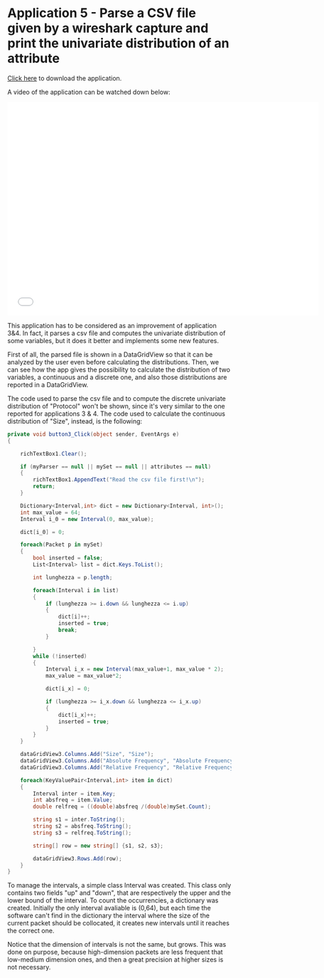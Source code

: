 # Application 5 - Parse a CSV file given by a wireshark capture and print the univariate distribution of an attribute

[Click here](https://drive.google.com/uc?export=download&id=1Y37AibJSBtwltlxrXihCd6TILdeVxiSd) to download the application.

A video of the application can be watched down below:

<div class="embed-container">
  <iframe
      src="/StatisticsHomework/docs/assets/images/app5.mp4"
      width="700"
      height="480"
      frameborder="0"
      allowfullscreen="">
  </iframe>
</div>

This application has to be considered as an improvement of application 3&4. In fact, it parses a csv file and computes the univariate distribution of some variables, but it does it better and implements some new features.

First of all, the parsed file is shown in a DataGridView so that it can be analyzed by the user even before calculating the distributions. Then, we can see how the app gives the possibility to calculate the distribution of two variables, a continuous and a discrete one, and also those distributions are reported in a DataGridView.

The code used to parse the csv file and to compute the discrete univariate distribution of "Protocol" won't be shown, since it's very similar to the one reported for applications 3 & 4. The code used to calculate the continuous distribution of "Size", instead, is the following:

```C#
private void button3_Click(object sender, EventArgs e)
{

    richTextBox1.Clear();

    if (myParser == null || mySet == null || attributes == null)
    {
        richTextBox1.AppendText("Read the csv file first!\n");
        return;
    }

    Dictionary<Interval,int> dict = new Dictionary<Interval, int>();
    int max_value = 64;
    Interval i_0 = new Interval(0, max_value);

    dict[i_0] = 0;

    foreach(Packet p in mySet)
    {
        bool inserted = false;
        List<Interval> list = dict.Keys.ToList();

        int lunghezza = p.length;

        foreach(Interval i in list)
        {
            if (lunghezza >= i.down && lunghezza <= i.up)
            {
                dict[i]++;
                inserted = true;
                break;
            }

        }
        while (!inserted)
        {
            Interval i_x = new Interval(max_value+1, max_value * 2);
            max_value = max_value*2;

            dict[i_x] = 0;

            if (lunghezza >= i_x.down && lunghezza <= i_x.up)
            {
                dict[i_x]++;
                inserted = true;
            }
        }
    }

    dataGridView3.Columns.Add("Size", "Size");
    dataGridView3.Columns.Add("Absolute Frequency", "Absolute Frequency");
    dataGridView3.Columns.Add("Relative Frequency", "Relative Frequency");

    foreach(KeyValuePair<Interval,int> item in dict)
    {
        Interval inter = item.Key;
        int absfreq = item.Value;
        double relfreq = ((double)absfreq /(double)mySet.Count); 

        string s1 = inter.ToString();
        string s2 = absfreq.ToString();
        string s3 = relfreq.ToString();

        string[] row = new string[] {s1, s2, s3};

        dataGridView3.Rows.Add(row);
    }
}
```

To manage the intervals, a simple class Interval was created. This class only contains two fields "up" and "down", that are respectively the upper and the lower bound of the interval. To count the occurrencies, a dictionary was created. Initially the only interval avaliable is (0,64), but each time the software can't find in the dictionary the interval where the size of the current packet should be collocated, it creates new intervals until it reaches the correct one.

Notice that the dimension of intervals is not the same, but grows. This was done on purpose, because high-dimension packets are less frequent that low-medium dimension ones, and then a great precision at higher sizes is not necessary.